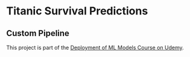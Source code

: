 # Titanic Survival Predictions
## Custom Pipeline

This project is part of the [Deployment of ML Models Course on Udemy](https://www.udemy.com/course/deployment-of-machine-learning-models/).  
